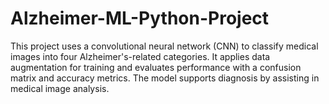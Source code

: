 # Alzheimer-ML-Python-Project
This project uses a convolutional neural network (CNN) to classify medical images into four Alzheimer's-related categories. It applies data augmentation for training and evaluates performance with a confusion matrix and accuracy metrics. The model supports diagnosis by assisting in medical image analysis.
